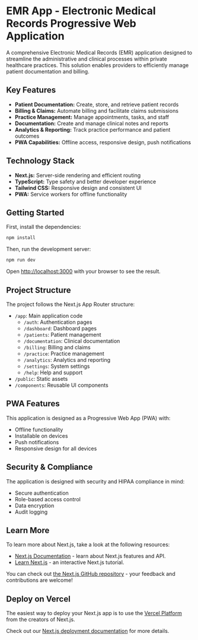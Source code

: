 # EMR App - Electronic Medical Records Progressive Web Application

A comprehensive Electronic Medical Records (EMR) application designed to streamline the administrative and clinical processes within private healthcare practices. This solution enables providers to efficiently manage patient documentation and billing.

## Key Features

- **Patient Documentation:** Create, store, and retrieve patient records
- **Billing & Claims:** Automate billing and facilitate claims submissions
- **Practice Management:** Manage appointments, tasks, and staff
- **Documentation:** Create and manage clinical notes and reports
- **Analytics & Reporting:** Track practice performance and patient outcomes
- **PWA Capabilities:** Offline access, responsive design, push notifications

## Technology Stack

- **Next.js:** Server-side rendering and efficient routing
- **TypeScript:** Type safety and better developer experience
- **Tailwind CSS:** Responsive design and consistent UI
- **PWA:** Service workers for offline functionality

## Getting Started

First, install the dependencies:

```bash
npm install
```

Then, run the development server:

```bash
npm run dev
```

Open [http://localhost:3000](http://localhost:3000) with your browser to see the result.

## Project Structure

The project follows the Next.js App Router structure:

- `/app`: Main application code
  - `/auth`: Authentication pages
  - `/dashboard`: Dashboard pages
  - `/patients`: Patient management
  - `/documentation`: Clinical documentation
  - `/billing`: Billing and claims
  - `/practice`: Practice management
  - `/analytics`: Analytics and reporting
  - `/settings`: System settings
  - `/help`: Help and support
- `/public`: Static assets
- `/components`: Reusable UI components

## PWA Features

This application is designed as a Progressive Web App (PWA) with:

- Offline functionality
- Installable on devices
- Push notifications
- Responsive design for all devices

## Security & Compliance

The application is designed with security and HIPAA compliance in mind:

- Secure authentication
- Role-based access control
- Data encryption
- Audit logging

## Learn More

To learn more about Next.js, take a look at the following resources:

- [Next.js Documentation](https://nextjs.org/docs) - learn about Next.js features and API.
- [Learn Next.js](https://nextjs.org/learn) - an interactive Next.js tutorial.

You can check out [the Next.js GitHub repository](https://github.com/vercel/next.js) - your feedback and contributions are welcome!

## Deploy on Vercel

The easiest way to deploy your Next.js app is to use the [Vercel Platform](https://vercel.com/new?utm_medium=default-template&filter=next.js&utm_source=create-next-app&utm_campaign=create-next-app-readme) from the creators of Next.js.

Check out our [Next.js deployment documentation](https://nextjs.org/docs/app/building-your-application/deploying) for more details.
